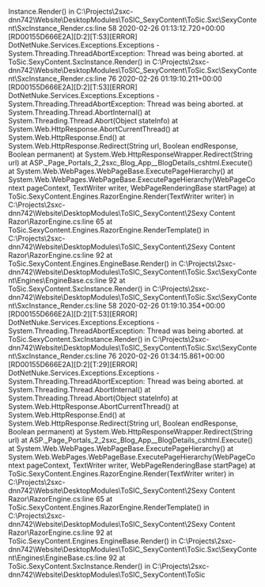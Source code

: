 Instance.Render() in C:\Projects\2sxc-dnn742\Website\DesktopModules\ToSIC_SexyContent\ToSic.Sxc\SexyContent\SxcInstance_Render.cs:line 58
2020-02-26 01:13:12.720+00:00 [RD00155D666E2A][D:2][T:53][ERROR] DotNetNuke.Services.Exceptions.Exceptions - System.Threading.ThreadAbortException: Thread was being aborted.
   at ToSic.SexyContent.SxcInstance.Render() in C:\Projects\2sxc-dnn742\Website\DesktopModules\ToSIC_SexyContent\ToSic.Sxc\SexyContent\SxcInstance_Render.cs:line 76
2020-02-26 01:19:10.211+00:00 [RD00155D666E2A][D:2][T:53][ERROR] DotNetNuke.Services.Exceptions.Exceptions - System.Threading.ThreadAbortException: Thread was being aborted.
   at System.Threading.Thread.AbortInternal()
   at System.Threading.Thread.Abort(Object stateInfo)
   at System.Web.HttpResponse.AbortCurrentThread()
   at System.Web.HttpResponse.End()
   at System.Web.HttpResponse.Redirect(String url, Boolean endResponse, Boolean permanent)
   at System.Web.HttpResponseWrapper.Redirect(String url)
   at ASP._Page_Portals_2_2sxc_Blog_App__BlogDetails_cshtml.Execute()
   at System.Web.WebPages.WebPageBase.ExecutePageHierarchy()
   at System.Web.WebPages.WebPageBase.ExecutePageHierarchy(WebPageContext pageContext, TextWriter writer, WebPageRenderingBase startPage)
   at ToSic.SexyContent.Engines.RazorEngine.Render(TextWriter writer) in C:\Projects\2sxc-dnn742\Website\DesktopModules\ToSIC_SexyContent\2Sexy Content Razor\RazorEngine.cs:line 65
   at ToSic.SexyContent.Engines.RazorEngine.RenderTemplate() in C:\Projects\2sxc-dnn742\Website\DesktopModules\ToSIC_SexyContent\2Sexy Content Razor\RazorEngine.cs:line 92
   at ToSic.SexyContent.Engines.EngineBase.Render() in C:\Projects\2sxc-dnn742\Website\DesktopModules\ToSIC_SexyContent\ToSic.Sxc\SexyContent\Engines\EngineBase.cs:line 92
   at ToSic.SexyContent.SxcInstance.Render() in C:\Projects\2sxc-dnn742\Website\DesktopModules\ToSIC_SexyContent\ToSic.Sxc\SexyContent\SxcInstance_Render.cs:line 58
2020-02-26 01:19:10.354+00:00 [RD00155D666E2A][D:2][T:53][ERROR] DotNetNuke.Services.Exceptions.Exceptions - System.Threading.ThreadAbortException: Thread was being aborted.
   at ToSic.SexyContent.SxcInstance.Render() in C:\Projects\2sxc-dnn742\Website\DesktopModules\ToSIC_SexyContent\ToSic.Sxc\SexyContent\SxcInstance_Render.cs:line 76
2020-02-26 01:34:15.861+00:00 [RD00155D666E2A][D:2][T:29][ERROR] DotNetNuke.Services.Exceptions.Exceptions - System.Threading.ThreadAbortException: Thread was being aborted.
   at System.Threading.Thread.AbortInternal()
   at System.Threading.Thread.Abort(Object stateInfo)
   at System.Web.HttpResponse.AbortCurrentThread()
   at System.Web.HttpResponse.End()
   at System.Web.HttpResponse.Redirect(String url, Boolean endResponse, Boolean permanent)
   at System.Web.HttpResponseWrapper.Redirect(String url)
   at ASP._Page_Portals_2_2sxc_Blog_App__BlogDetails_cshtml.Execute()
   at System.Web.WebPages.WebPageBase.ExecutePageHierarchy()
   at System.Web.WebPages.WebPageBase.ExecutePageHierarchy(WebPageContext pageContext, TextWriter writer, WebPageRenderingBase startPage)
   at ToSic.SexyContent.Engines.RazorEngine.Render(TextWriter writer) in C:\Projects\2sxc-dnn742\Website\DesktopModules\ToSIC_SexyContent\2Sexy Content Razor\RazorEngine.cs:line 65
   at ToSic.SexyContent.Engines.RazorEngine.RenderTemplate() in C:\Projects\2sxc-dnn742\Website\DesktopModules\ToSIC_SexyContent\2Sexy Content Razor\RazorEngine.cs:line 92
   at ToSic.SexyContent.Engines.EngineBase.Render() in C:\Projects\2sxc-dnn742\Website\DesktopModules\ToSIC_SexyContent\ToSic.Sxc\SexyContent\Engines\EngineBase.cs:line 92
   at ToSic.SexyContent.SxcInstance.Render() in C:\Projects\2sxc-dnn742\Website\DesktopModules\ToSIC_SexyContent\ToSic